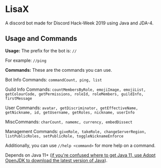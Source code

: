 # LisaX

A discord bot made for Discord Hack-Week 2019 using Java and JDA-4. 

## Usage and Commands

**Usage:** The prefix for the bot is: `//`

For example: `//ping`

**Commands:** These are the commands you can use.

Bot Info Commands:
`commandCount, ping, list`

Guild Info Commands:
`countMembersByRole, emojiImage, emojiList, getColourCode, getPermissions, roleId, roleMembers, guildInfo, firstMessage`

User Commands:
`avatar, getDiscriminator, getEffectiveName, getNickname, id, getUsername, getRoles, nickname, userInfo`

MiscCommands:
`charCount, namemc, currency, embedDissect`

Management Commands:
`giveRole, takeRole, changeServerRegion, listPublicRoles, setPublicRole, toggleNicknameEnforce`

Additionally, you can use `//help <command>` for more help on a command.

Depends on Java 11+ ([if you're confused where to get Java 11, use Adopt OpenJDK to download the latest version of Java](https://adoptopenjdk.net/)).
